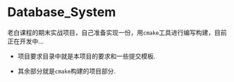 # Database_System

老白课程的期末实战项目，自己准备实现一份，用`cmake`工具进行编写构建，目前正在开发中...

- 项目要求目录中就是本项目的要求和一些提交模板.

- 其余部分就是`cmake`构建的项目部分.

